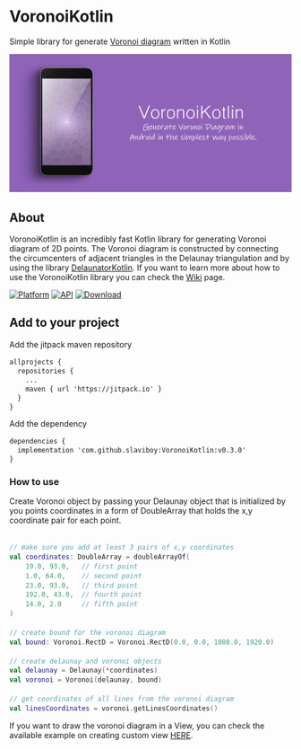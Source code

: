 # VoronoiKotlin
Simple library for generate [Voronoi diagram](https://en.wikipedia.org/wiki/Voronoi_diagram#:~:text=In%20mathematics%2C%20a%20Voronoi%20diagram,%2C%20sites%2C%20or%20generators) written in Kotlin

<p align="center">
    <img src="screens/home.png" alt="Image"   />
</p>
 
## About
VoronoiKotlin is an incredibly fast Kotlin library for generating Voronoi diagram of 2D points. The Voronoi diagram is constructed by connecting the circumcenters of adjacent triangles in the Delaunay triangulation and by using the library  [DelaunatorKotlin](https://github.com/slaviboy/DelaunatorKotlin). If you want to learn more about how to use the VoronoiKotlin library you can check the [Wiki](https://github.com/slaviboy/VoronoiKotlin/wiki) page.

[![Platform](https://img.shields.io/badge/platform-android-green.svg)](http://developer.android.com/index.html)
[![API](https://img.shields.io/badge/API-21%2B-brightgreen.svg?style=flat)](https://android-arsenal.com/api?level=21)
[![Download](https://img.shields.io/badge/version-0.3.0-blue)](https://github.com/slaviboy/VoronoiKotlin/releases/tag/v0.3.0)

## Add to your project
Add the jitpack maven repository
```
allprojects {
  repositories {
    ...
    maven { url 'https://jitpack.io' }
  }
}
``` 
Add the dependency
```
dependencies {
  implementation 'com.github.slaviboy:VoronoiKotlin:v0.3.0'
}
```
 
### How to use
Create Voronoi object by passing your Delaunay object that is initialized by you points coordinates in a form of DoubleArray that holds the x,y coordinate pair for each point. 
```kotlin

// make sure you add at least 3 pairs of x,y coordinates
val coordinates: DoubleArray = doubleArrayOf(
    19.0, 93.0,   // first point 
    1.0, 64.0,    // second point 
    23.0, 93.0,   // third point
    192.0, 43.0,  // fourth point
    14.0, 2.0     // fifth point
)

// create bound for the voronoi diagram
val bound: Voronoi.RectD = Voronoi.RectD(0.0, 0.0, 1080.0, 1920.0)

// create delaunay and voronoi objects
val delaunay = Delaunay(*coordinates)
val voronoi = Voronoi(delaunay, bound)

// get coordinates of all lines from the voronoi diagram
val linesCoordinates = voronoi.getLinesCoordinates()
```
 
If you want to draw the voronoi diagram in a View, you can check the available example on creating custom view [HERE](https://github.com/slaviboy/VoronoiKotlin/tree/master/app/src/main/java/com/slaviboy/voronoikotlinexamples/drawing).
 
